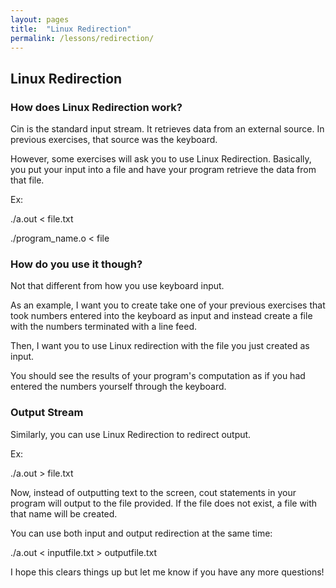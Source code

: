 ```yaml
---
layout: pages
title:  "Linux Redirection"
permalink: /lessons/redirection/
---
```


## Linux Redirection

### How does Linux Redirection work?

Cin is the standard input stream. It retrieves data from an external source. In previous exercises, that source was the keyboard.

However, some exercises will ask you to use Linux Redirection.
Basically, you put your input into a file and have your program retrieve the data from that file.

Ex:

./a.out < file.txt

./program_name.o < file

### How do you use it though?

Not that different from how you use keyboard input.

As an example, I want you to create take one of your previous exercises that took numbers entered into the keyboard as input and instead create a file with the numbers terminated with a line feed.

Then, I want you to use Linux redirection with the file you just created as input.

You should see the results of your program's computation as if you had entered the numbers yourself through the keyboard.

### Output Stream

Similarly, you can use Linux Redirection to redirect output.

Ex:

./a.out > file.txt

Now, instead of outputting text to the screen, cout statements in your program will output to the file provided. If the file does not exist, a file with that name will be created.

You can use both input and output redirection at the same time:

./a.out < inputfile.txt > outputfile.txt

I hope this clears things up but let me know if you have any more questions!
